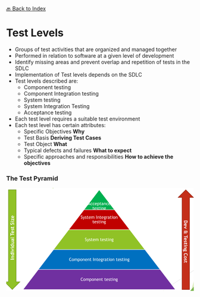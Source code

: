 [🔙 Back to Index](../index.md)

# Test Levels
* Groups of test activities that are organized and managed together
* Performed in relation to software at a given level of development
* Identify missing areas and prevent overlap and repetition of tests in the SDLC
* Implementation of Test levels depends on the SDLC
* Test levels described are:
  * Component testing
  * Component Integration testing
  * System testing
  * System Integration Testing
  * Acceptance testing
* Each test level requires a suitable test environment
* Each test level has certain attributes:
  * Specific Objectives **Why**
  * Test Basis **Deriving Test Cases**
  * Test Object **What**
  * Typical defects and failures **What to expect**
  * Specific approaches and responsibilities **How to achieve the objectives**

### The Test Pyramid
![image19.png](assets/image19.png)